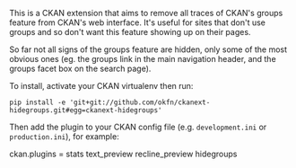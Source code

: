 This is a CKAN extension that aims to remove all traces of CKAN's groups
feature from CKAN's web interface. It's useful for sites that don't use groups
and so don't want this feature showing up on their pages.

So far not all signs of the groups feature are hidden, only some of the most
obvious ones (eg. the groups link in the main navigation header, and the groups
facet box on the search page).

To install, activate your CKAN virtualenv then run:

    pip install -e 'git+git://github.com/okfn/ckanext-hidegroups.git#egg=ckanext-hidegroups'

Then add the plugin to your CKAN config file (e.g. `development.ini` or
`production.ini`), for example:

  ckan.plugins = stats text_preview recline_preview hidegroups
